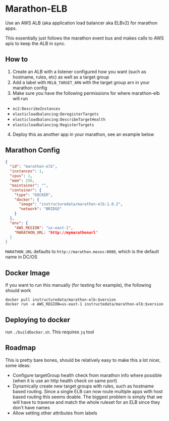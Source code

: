 Marathon-ELB
======

Use an AWS ALB (aka application load balancer aka ELBv2) for marathon apps.

This essentially just follows the marathon event bus and makes calls to AWS apis to keep the ALB in sync.

## How to
1. Create an ALB with a listener configured how you want (such as hostname, rules, etc) as well as a target group
2. Add a label with `MELB_TARGET_ARN` with the target group arn in your marathon config
3. Make sure you have the following permissions for where marathon-elb will run
  - `ec2:DescribeInstances`
  - `elasticloadbalancing:DeregisterTargets`
  - `elasticloadbalancing:DescribeTargetHealth`
  - `elasticloadbalancing:RegisterTargets`
4. Deploy this as another app in your marathon, see an example below

## Marathon Config


```JSON
{
  "id": "marathon-elb",
  "instances": 1,
  "cpus": 1,
  "mem": 256,
  "maintainer": "",
  "container": {
    "type": "DOCKER",
    "docker": {
      "image": "instructuredata/marathon-elb:1.0.2",
      "network": "BRIDGE"
    }
  },
  "env": {
    "AWS_REGION": "us-east-1",
    "MARATHON_URL: "http://mymarathonurl"
  }
}
```

`MARATHON_URL` defaults to `http://marathon.mesos:8080`, which is the default name in DC/OS

## Docker Image
If you want to run this manually (for testing for example), the following should work

```Shell
docker pull instructuredata/marathon-elb:$version
docker run -e AWS_REGION=us-east-1 instructedata/marathon-elb:$version
```

## Deploying to docker
run `./buildDocker.sh`. This requires `jq` tool

## Roadmap
This is pretty bare bones, should be relatively easy to make this a lot nicer, some ideas:

- Configure targetGroup health check from marathon info where possible (when it is use an http health check on same port)
- Dynamically create new target groups with rules, such as hostname based routing. Since a single ELB can now route multiple apps with host based routing this seems doable.
  The biggest problem is simply that we will have to traverse and match the whole ruleset for an ELB since they don't have names
- Allow setting other attributes from labels
